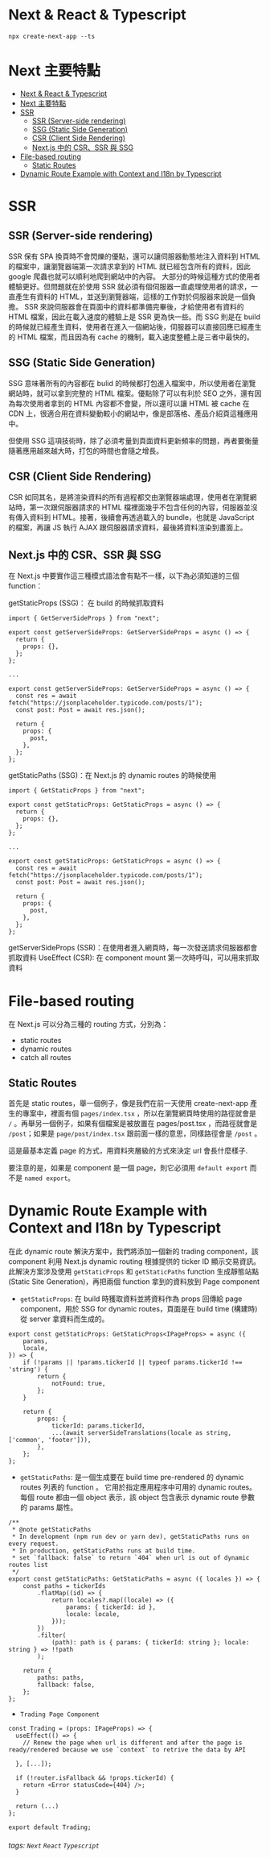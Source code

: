 # Next & React & Typescript

```
npx create-next-app --ts
```

# Next 主要特點

- [Next \& React \& Typescript](#next--react--typescript)
- [Next 主要特點](#next-主要特點)
- [SSR](#ssr)
  - [SSR (Server-side rendering)](#ssr-server-side-rendering)
  - [SSG (Static Side Generation)](#ssg-static-side-generation)
  - [CSR (Client Side Rendering)](#csr-client-side-rendering)
  - [Next.js 中的 CSR、SSR 與 SSG](#nextjs-中的-csrssr-與-ssg)
- [File-based routing](#file-based-routing)
  - [Static Routes](#static-routes)
- [Dynamic Route Example with Context and I18n by Typescript](#dynamic-route-example-with-context-and-i18n-by-typescript) 

# SSR

## SSR (Server-side rendering)

SSR 保有 SPA 換頁時不會閃爍的優點，還可以讓伺服器動態地注入資料到 HTML 的檔案中，讓瀏覽器端第一次請求拿到的 HTML 就已經包含所有的資料，因此 google 爬蟲也就可以順利地爬到網站中的內容。
大部分的時候這種方式的使用者體驗更好。但問題就在於使用 SSR 就必須有個伺服器一直處理使用者的請求，一直產生有資料的 HTML，並送到瀏覽器端，這樣的工作對於伺服器來說是一個負擔。
SSR 來說伺服器會在頁面中的資料都準備完畢後，才給使用者有資料的 HTML 檔案，因此在載入速度的體驗上是 SSR 更為快一些。而 SSG 則是在 build 的時候就已經產生資料，使用者在進入一個網站後，伺服器可以直接回應已經產生的 HTML 檔案，而且因為有 cache 的機制，載入速度整體上是三者中最快的。

## SSG (Static Side Generation)

SSG 意味著所有的內容都在 bulid 的時候都打包進入檔案中，所以使用者在瀏覽網站時，就可以拿到完整的 HTML 檔案。優點除了可以有利於 SEO 之外，還有因為每次使用者拿到的 HTML 內容都不會變，所以還可以讓 HTML 被 cache 在 CDN 上，很適合用在資料變動較小的網站中，像是部落格、產品介紹頁這種應用中。

但使用 SSG 這項技術時，除了必須考量到頁面資料更新頻率的問題，再者要衡量隨著應用越來越大時，打包的時間也會隨之增長。

## CSR (Client Side Rendering)

CSR 如同其名，是將渲染資料的所有過程都交由瀏覽器端處理，使用者在瀏覽網站時，第一次跟伺服器請求的 HTML 檔裡面幾乎不包含任何的內容，伺服器並沒有傳入資料到 HTML。接著，後續會再透過載入的 bundle，也就是 JavaScript 的檔案，再讓 JS 執行 AJAX 跟伺服器請求資料，最後將資料渲染到畫面上。

## Next.js 中的 CSR、SSR 與 SSG

在 Next.js 中要實作這三種模式語法會有點不一樣，以下為必須知道的三個 function：

getStaticProps (SSG)： 在 build 的時候抓取資料

```
import { GetServerSideProps } from "next";

export const getServerSideProps: GetServerSideProps = async () => {
  return {
    props: {},
  };
};

...

export const getServerSideProps: GetServerSideProps = async () => {
  const res = await fetch("https://jsonplaceholder.typicode.com/posts/1");
  const post: Post = await res.json();

  return {
    props: {
      post,
    },
  };
};
```

getStaticPaths (SSG)：在 Next.js 的 dynamic routes 的時候使用

```
import { GetStaticProps } from "next";

export const getStaticProps: GetStaticProps = async () => {
  return {
    props: {},
  };
};

...

export const getStaticProps: GetStaticProps = async () => {
  const res = await fetch("https://jsonplaceholder.typicode.com/posts/1");
  const post: Post = await res.json();

  return {
    props: {
      post,
    },
  };
};
```

getServerSideProps (SSR)：在使用者進入網頁時，每一次發送請求伺服器都會抓取資料
UseEffect (CSR): 在 component mount 第一次時呼叫，可以用來抓取資料

# File-based routing

在 Next.js 可以分為三種的 routing 方式，分別為：

- static routes
- dynamic routes
- catch all routes

## Static Routes

首先是 static routes，舉一個例子，像是我們在前一天使用 create-next-app 產生的專案中，裡面有個 `pages/index.tsx` ，所以在瀏覽網頁時使用的路徑就會是 `/` 。再舉另一個例子，如果有個檔案是被放置在 pages/post.tsx ，而路徑就會是 `/post`；如果是 `page/post/index.tsx` 跟前面一樣的意思，同樣路徑會是 `/post` 。

這是最基本定義 page 的方式，用資料夾層級的方式來決定 url 會長什麼樣子.

要注意的是，如果是 component 是一個 page，則它必須用 `default export` 而不是 `named export`。

# Dynamic Route Example with Context and I18n by Typescript

在此 dynamic route 解決方案中，我們將添加一個新的 trading component，該 component 利用 Next.js dynamic routing 根據提供的 ticker ID 顯示交易資訊。此解決方案涉及使用 `getStaticProps` 和 `getStaticPaths` function 生成靜態站點(Static Site Generation)，再把兩個 function 拿到的資料放到 Page component

- `getStaticProps`: 在 build 時獲取資料並將資料作為 props 回傳給 page component，用於 SSG for dynamic routes，頁面是在 build time (構建時) 從 server 拿資料而生成的。

```tsx
export const getStaticProps: GetStaticProps<IPageProps> = async ({
	params,
	locale,
}) => {
	if (!params || !params.tickerId || typeof params.tickerId !== 'string') {
		return {
			notFound: true,
		};
	}

	return {
		props: {
			tickerId: params.tickerId,
			...(await serverSideTranslations(locale as string, ['common', 'footer'])),
		},
	};
};
```

- `getStaticPaths`: 是一個生成要在 build time pre-rendered 的 dynamic routes 列表的 function 。 它用於指定應用程序中可用的 dynamic routes。 每個 route 都由一個 object 表示，該 object 包含表示 dynamic route 參數的 params 屬性。

```tsx
/**
 * @note getStaticPaths
 * In development (npm run dev or yarn dev), getStaticPaths runs on every request.
 * In production, getStaticPaths runs at build time.
 * set `fallback: false` to return `404` when url is out of dynamic routes list
 */
export const getStaticPaths: GetStaticPaths = async ({ locales }) => {
	const paths = tickerIds
		.flatMap((id) => {
			return locales?.map((locale) => ({
				params: { tickerId: id },
				locale: locale,
			}));
		})
		.filter(
			(path): path is { params: { tickerId: string }; locale: string } => !!path
		);

	return {
		paths: paths,
		fallback: false,
	};
};
```

- `Trading Page Component`

```tsx
const Trading = (props: IPageProps) => {
  useEffect(() => {
    // Renew the page when url is different and after the page is ready/rendered because we use `context` to retrive the data by API

  }, [...]);

  if (!router.isFallback && !props.tickerId) {
    return <Error statusCode={404} />;
  }

  return (...)
};

export default Trading;

```

###### tags: `Next` `React` `Typescript`
